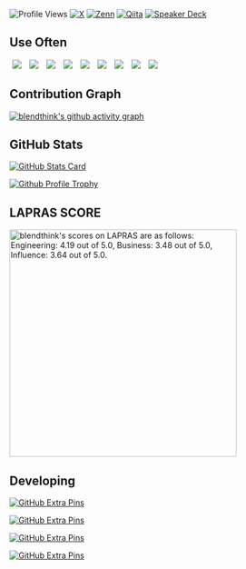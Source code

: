<!--
https://shields.io
https://simpleicons.org
-->

![Profile Views](https://komarev.com/ghpvc/?username=blendthink&color=blue&style=flat)
[![X](https://img.shields.io/badge/-@blendthink?style=social&logo=x&label=@blendthink)](https://x.com/blendthink)
[![Zenn](https://img.shields.io/badge/-@blendthink?style=social&logo=zenn&label=@blendthink)](https://zenn.dev/blendthink)
[![Qiita](https://img.shields.io/badge/-@blendthink?style=social&logo=qiita&label=@blendthink)](https://qiita.com/blendthink)
[![Speaker Deck](https://img.shields.io/badge/-@blendthink?style=social&logo=speakerdeck&label=@blendthink)](https://speakerdeck.com/blendthink)

## Use Often

<a href="https://github.com/Flutter"><img src="https://avatars.githubusercontent.com/u/14101776?s=50" hspace="5"/></a>
<a href="https://github.com/dart-lang"><img src="https://avatars.githubusercontent.com/u/1609975?s=50" hspace="5"/></a>
<a href="https://github.com/android"><img src="https://avatars.githubusercontent.com/u/32689599?s=50" hspace="5"/></a>
<a href="https://github.com/Kotlin"><img src="https://avatars.githubusercontent.com/u/1446536?s=50" hspace="5"/></a>
<a href="https://github.com/apple"><img src="https://avatars.githubusercontent.com/u/10639145?s=50" hspace="5"/></a>
<a href="https://github.com/google"><img src="https://avatars.githubusercontent.com/u/1342004?s=50" hspace="5"/></a>
<a href="https://github.com/firebase"><img src="https://avatars.githubusercontent.com/u/1335026?s=50" hspace="5"/></a>
<a href="https://github.com/Docker"><img src="https://avatars.githubusercontent.com/u/5429470?s=50" hspace="5"/></a>
<a href="https://github.com/rust-lang"><img src="https://avatars.githubusercontent.com/u/5430905?s=50" hspace="5"/></a>

## Contribution Graph

[![blendthink's github activity graph](https://github-readme-activity-graph.vercel.app/graph?username=blendthink&theme=github)](https://github.com/ashutosh00710/github-readme-activity-graph)

## GitHub Stats

[![GitHub Stats Card](https://github-readme-stats.vercel.app/api?username=blendthink&count_private=true&show_icons=true&theme=tokyonight)](https://github.com/anuraghazra/github-readme-stats#github-stats-card)

[![Github Profile Trophy](https://github-profile-trophy.vercel.app/?username=blendthink&theme=nord&margin-w=15&margin-h=15&column=5)](https://github.com/ryo-ma/github-profile-trophy)

## LAPRAS SCORE

<!--START_SECTION:lapras-card-->
<p ><a href="https://lapras.com/public/blendthink" target="_blank" rel="noopener noreferrer"><img alt="blendthink's scores on LAPRAS are as follows: Engineering: 4.19 out of 5.0, Business: 3.48 out of 5.0, Influence: 3.64 out of 5.0." src="https://lapras-card-generator.vercel.app/api/svg?e=4.19&b=3.48&i=3.64&b1=%23020E27&b2=%230E5593&i1=%23030E21&i2=%231688BF&l=en" width="400" ></a></p>
<!--END_SECTION:lapras-card-->

## Developing

[![GitHub Extra Pins](https://github-readme-stats.vercel.app/api/pin/?username=blendthink&repo=elixir&theme=tokyonight)](https://github.com/blendthink/elixir)

[![GitHub Extra Pins](https://github-readme-stats.vercel.app/api/pin/?username=blendfactory&repo=dvm&theme=tokyonight)](https://github.com/blendfactory/dvm)

[![GitHub Extra Pins](https://github-readme-stats.vercel.app/api/pin/?username=yumemi-inc&repo=flutter-yumemi-lints&theme=tokyonight)](https://github.com/yumemi-inc/flutter-yumemi-lints)

[![GitHub Extra Pins](https://github-readme-stats.vercel.app/api/pin/?username=yumemi-inc&repo=flutter-mobile-project-template&theme=tokyonight)](https://github.com/yumemi-inc/flutter-mobile-project-template)
